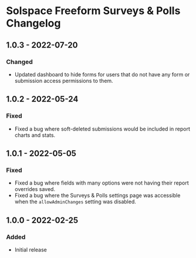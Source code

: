 # Solspace Freeform Surveys & Polls Changelog

## 1.0.3 - 2022-07-20

### Changed
- Updated dashboard to hide forms for users that do not have any form or submission access permissions to them.

## 1.0.2 - 2022-05-24

### Fixed
- Fixed a bug where soft-deleted submissions would be included in report charts and stats.

## 1.0.1 - 2022-05-05

### Fixed
- Fixed a bug where fields with many options were not having their report overrides saved.
- Fixed a bug where the Surveys & Polls settings page was accessible when the `allowAdminChanges` setting was disabled.

## 1.0.0 - 2022-02-25

### Added
- Initial release